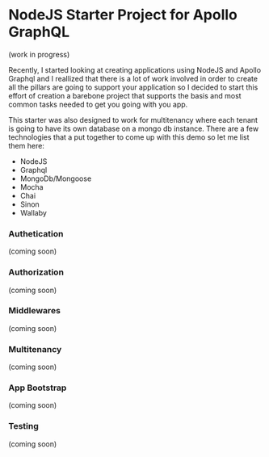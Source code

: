 # NodeJS Starter Project for Apollo GraphQL

(work in progress)

Recently, I started looking at creating applications using NodeJS and Apollo Graphql and I reallized that there is a lot of work involved in order to create all the pillars are going to support your application so I decided to start this effort of creation a barebone project that supports the basis and most common tasks needed to get you going with you app.

This starter was also designed to work for multitenancy where each tenant is going to have its own database on a mongo db instance. There are a few technologies that a put together to come up with this demo so let me list them here:

- NodeJS
- Graphql
- MongoDb/Mongoose
- Mocha
- Chai
- Sinon
- Wallaby

### Authetication
(coming soon)

### Authorization
(coming soon)

### Middlewares
(coming soon)

### Multitenancy
(coming soon)

### App Bootstrap
(coming soon)

### Testing
(coming soon)

